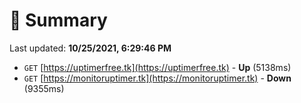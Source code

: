 # 📖 Summary
Last updated: **10/25/2021, 6:29:46 PM**

- `GET` [https://uptimerfree.tk](https://uptimerfree.tk) - **Up** (5138ms)
- `GET` [https://monitoruptimer.tk](https://monitoruptimer.tk) - **Down** (9355ms)
